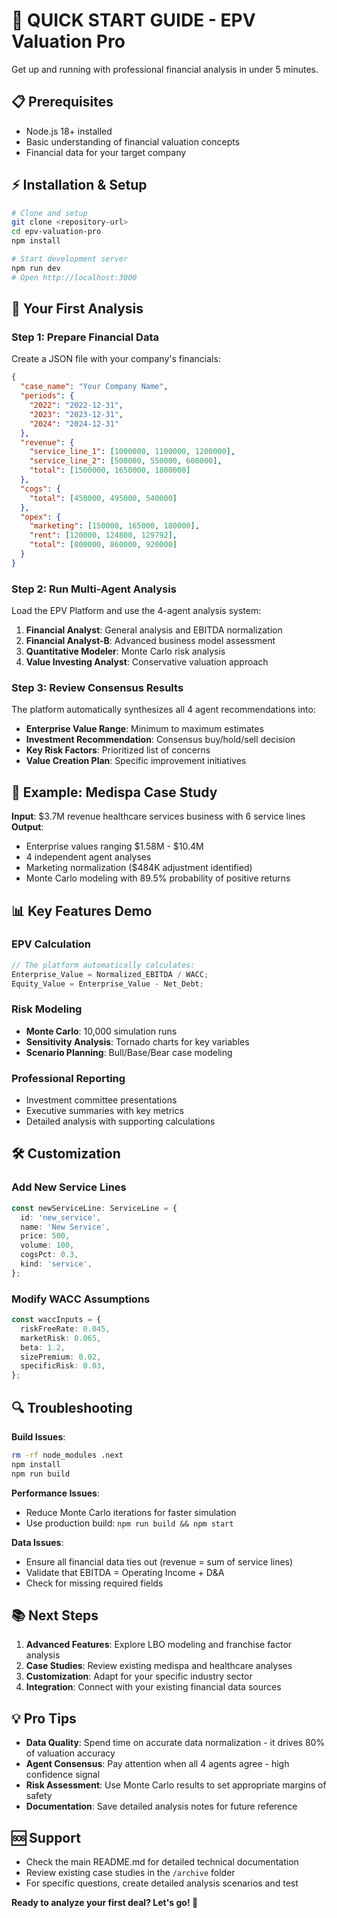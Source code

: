 # 🚀 QUICK START GUIDE - EPV Valuation Pro

Get up and running with professional financial analysis in under 5 minutes.

## 📋 Prerequisites

- Node.js 18+ installed
- Basic understanding of financial valuation concepts
- Financial data for your target company

## ⚡ Installation & Setup

```bash
# Clone and setup
git clone <repository-url>
cd epv-valuation-pro
npm install

# Start development server
npm run dev
# Open http://localhost:3000
```

## 🎯 Your First Analysis

### Step 1: Prepare Financial Data

Create a JSON file with your company's financials:

```json
{
  "case_name": "Your Company Name",
  "periods": {
    "2022": "2022-12-31",
    "2023": "2023-12-31",
    "2024": "2024-12-31"
  },
  "revenue": {
    "service_line_1": [1000000, 1100000, 1200000],
    "service_line_2": [500000, 550000, 600000],
    "total": [1500000, 1650000, 1800000]
  },
  "cogs": {
    "total": [450000, 495000, 540000]
  },
  "opex": {
    "marketing": [150000, 165000, 180000],
    "rent": [120000, 124800, 129792],
    "total": [800000, 860000, 920000]
  }
}
```

### Step 2: Run Multi-Agent Analysis

Load the EPV Platform and use the 4-agent analysis system:

1. **Financial Analyst**: General analysis and EBITDA normalization
2. **Financial Analyst-B**: Advanced business model assessment
3. **Quantitative Modeler**: Monte Carlo risk analysis
4. **Value Investing Analyst**: Conservative valuation approach

### Step 3: Review Consensus Results

The platform automatically synthesizes all 4 agent recommendations into:

- **Enterprise Value Range**: Minimum to maximum estimates
- **Investment Recommendation**: Consensus buy/hold/sell decision
- **Key Risk Factors**: Prioritized list of concerns
- **Value Creation Plan**: Specific improvement initiatives

## 🏥 Example: Medispa Case Study

**Input**: $3.7M revenue healthcare services business with 6 service lines
**Output**:

- Enterprise values ranging $1.58M - $10.4M
- 4 independent agent analyses
- Marketing normalization ($484K adjustment identified)
- Monte Carlo modeling with 89.5% probability of positive returns

## 📊 Key Features Demo

### EPV Calculation

```javascript
// The platform automatically calculates:
Enterprise_Value = Normalized_EBITDA / WACC;
Equity_Value = Enterprise_Value - Net_Debt;
```

### Risk Modeling

- **Monte Carlo**: 10,000 simulation runs
- **Sensitivity Analysis**: Tornado charts for key variables
- **Scenario Planning**: Bull/Base/Bear case modeling

### Professional Reporting

- Investment committee presentations
- Executive summaries with key metrics
- Detailed analysis with supporting calculations

## 🛠️ Customization

### Add New Service Lines

```typescript
const newServiceLine: ServiceLine = {
  id: 'new_service',
  name: 'New Service',
  price: 500,
  volume: 100,
  cogsPct: 0.3,
  kind: 'service',
};
```

### Modify WACC Assumptions

```typescript
const waccInputs = {
  riskFreeRate: 0.045,
  marketRisk: 0.065,
  beta: 1.2,
  sizePremium: 0.02,
  specificRisk: 0.03,
};
```

## 🔍 Troubleshooting

**Build Issues**:

```bash
rm -rf node_modules .next
npm install
npm run build
```

**Performance Issues**:

- Reduce Monte Carlo iterations for faster simulation
- Use production build: `npm run build && npm start`

**Data Issues**:

- Ensure all financial data ties out (revenue = sum of service lines)
- Validate that EBITDA = Operating Income + D&A
- Check for missing required fields

## 📚 Next Steps

1. **Advanced Features**: Explore LBO modeling and franchise factor analysis
2. **Case Studies**: Review existing medispa and healthcare analyses
3. **Customization**: Adapt for your specific industry sector
4. **Integration**: Connect with your existing financial data sources

## 💡 Pro Tips

- **Data Quality**: Spend time on accurate data normalization - it drives 80% of valuation accuracy
- **Agent Consensus**: Pay attention when all 4 agents agree - high confidence signal
- **Risk Assessment**: Use Monte Carlo results to set appropriate margins of safety
- **Documentation**: Save detailed analysis notes for future reference

## 🆘 Support

- Check the main README.md for detailed technical documentation
- Review existing case studies in the `/archive` folder
- For specific questions, create detailed analysis scenarios and test

**Ready to analyze your first deal? Let's go! 🚀**
